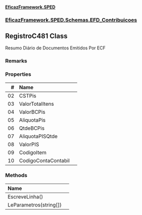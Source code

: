 #### [EficazFramework.SPED](EficazFrameworkSPED.md 'EficazFramework SPED')
### [EficazFramework.SPED.Schemas.EFD_Contribuicoes](EficazFramework.SPED.Schemas.EFD_Contribuicoes.md 'EficazFramework.SPED.Schemas.EFD_Contribuicoes')

## RegistroC481 Class

Resumo Diário de Documentos Emitidos Por ECF

### Remarks
### Properties

| # | Name | |
| ---: | :--- | :--- |
| 02 | CSTPis |  |
| 03 | ValorTotalItens |  |
| 04 | ValorBCPis |  |
| 05 | AliquotaPis |  |
| 06 | QtdeBCPis |  |
| 07 | AliquotaPISQtde |  |
| 08 | ValorPIS |  |
| 09 | CodigoItem |  |
| 10 | CodigoContaContabil |  |
### Methods

| Name | |
| :--- | :--- |
| EscreveLinha() |  |
| LeParametros(string[]) |  |
